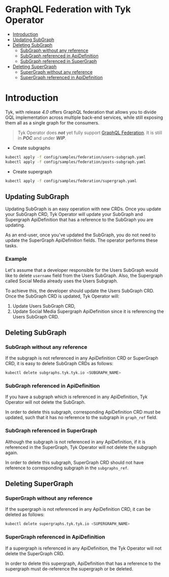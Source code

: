 # GraphQL Federation with Tyk Operator

- [Introduction](#introduction)
- [Updating SubGraph](#updating-subgraph)
- [Deleting SubGraph](#deleting-subgraph)
    - [SubGraph without any reference](#subgraph-without-any-reference)
    - [SubGraph referenced in ApiDefinition](#subgraph-referenced-in-apidefinition)
    - [SubGraph referenced in SuperGraph](#subgraph-referenced-in-supergraph)
- [Deleting SuperGraph](#deleting-supergraph)
    - [SuperGraph without any reference](#supergraph-without-any-reference)
    - [SuperGraph referenced in ApiDefinition](#supergraph-referenced-in-apidefinition)

# Introduction

Tyk, with release *4.0* offers GraphQL federation that allows you to divide GQL implementation across multiple back-end 
services, while still exposing them all as a single graph for the consumers.

> Tyk Operator does **_not_** yet fully support [GraphQL Federation](https://tyk.io/docs/getting-started/key-concepts/graphql-federation/). It is still in **_POC_** and under **_WIP_**.

- Create subgraphs

```bash
kubectl apply -f config/samples/federation/users-subgraph.yaml
kubectl apply -f config/samples/federation/posts-subgraph.yaml
```

- Create supergraph

```bash
kubectl apply -f config/samples/federation/supergraph.yaml 
```

## Updating SubGraph

Updating SubGraph is an easy operation with new CRDs. Once you update your SubGraph CRD, Tyk Operator will update your 
SubGraph and Supergraph ApiDefinition that has a reference to the SubGraph you are updating.

As an end-user, once you've updated the SubGraph, you do not need to update the SuperGraph ApiDefinition fields. The operator
performs these tasks.

### Example

Let's assume that a developer responsible for the Users SubGraph would like to delete `username` field from the Users SubGraph.
Also, the Supergraph called Social Media already uses the Users Subgraph.

To achieve this, the developer should update the Users SubGraph CRD. Once the SubGraph CRD is updated, Tyk Operator will:
1. Update Users SubGraph CRD,
2. Update Social Media Supergraph ApiDefinition since it is referencing the Users SubGraph CRD.

## Deleting SubGraph

### SubGraph without any reference

If the subgraph is not referenced in any ApiDefinition CRD or SuperGraph CRD, it is easy to delete SubGraph CRDs as follows:
```bash
kubectl delete subgraphs.tyk.tyk.io <SUBGRAPH_NAME>
```

### SubGraph referenced in ApiDefinition

If you have a subgraph which is referenced in any ApiDefinition, Tyk Operator will not delete the SubGraph.

In order to delete this subgraph, corresponding ApiDefinition CRD must be updated, such that it has no reference to the 
subgraph in `graph_ref` field.

### SubGraph referenced in SuperGraph

Although the subgraph is not referenced in any ApiDefinition, if it is referenced in the SuperGraph, Tyk Operator will 
not delete the subgraph again.

In order to delete this subgraph, SuperGraph CRD should not have reference to corresponding subgraph in the `subgraphs_ref`.

## Deleting SuperGraph

### SuperGraph without any reference
If the supergraph is not referenced in any ApiDefinition CRD, it can be deleted as follows:
```bash
kubectl delete supergraphs.tyk.tyk.io <SUPERGRAPH_NAME>
```

### SuperGraph referenced in ApiDefinition
If a supergraph is referenced in any ApiDefinition, the Tyk Operator will not delete the SuperGraph CRD.

In order to delete this supergraph, ApiDefinition that has a reference to the supergraph must de-reference the supergraph
or be deleted.

